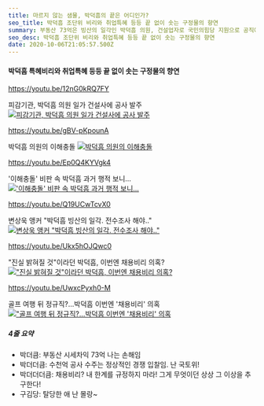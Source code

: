 ```yaml
---
title: 마르지 않는 샘물, 박덕흠의 끝은 어디인가?
seo_title: 박덕흠 조단위 비리와 취업특혜 등등 끝 없이 솟는 구정물의 향연
summary: 부동산 73억은 빙산의 일각인 박덕흠 의원, 건설업자로 국민의힘당 지원으로 공직에 올라 온갖 특혜,비리로 조단위 수익을 얻고 친인척,지인들의 자녀들 공기업 취업특혜를 비롯 2명의 젊은 여성과 호텔 출입까지.. 박덕흠의 끝은 어디 까지일까..
seo_desc: 박덕흠 조단위 비리와 취업특혜 등등 끝 없이 솟는 구정물의 향연
date: 2020-10-06T21:05:57.500Z
---
```


#### 박덕흠 특혜비리와 취업특혜 등등 끝 없이 솟는 구정물의 향연

https://youtu.be/12nG0kRQ7FY

피감기관, 박덕흠 의원 일가 건설사에 공사 발주
[![피감기관, 박덕흠 의원 일가 건설사에 공사 발주](https://img.youtube.com/vi/12nG0kRQ7FY/sddefault.jpg)](https://youtu.be/12nG0kRQ7FY)

https://youtu.be/gBV-pKpounA

박덕흠 의원의 이해충돌
[![박덕흠 의원의 이해충돌](https://img.youtube.com/vi/gBV-pKpounA/sddefault.jpg)](https://youtu.be/gBV-pKpounA)

https://youtu.be/Ep0Q4KYVgk4

'이해충돌' 비판 속 박덕흠 과거 행적 보니…
[!['이해충돌' 비판 속 박덕흠 과거 행적 보니…](https://img.youtube.com/vi/Ep0Q4KYVgk4/sddefault.jpg)](https://youtu.be/Ep0Q4KYVgk4)

https://youtu.be/Q19UCwTcvX0

변상욱 앵커 "박덕흠 빙산의 일각. 전수조사 해야.."
[![변상욱 앵커 "박덕흠 빙산의 일각. 전수조사 해야.."](https://img.youtube.com/vi/Q19UCwTcvX0/sddefault.jpg)](https://youtu.be/Ep0Q4KYVgk4)

https://youtu.be/Ukx5hOJQwc0

"진실 밝혀질 것"이라던 박덕흠, 이번엔 채용비리 의혹?
[!["진실 밝혀질 것"이라던 박덕흠, 이번엔 채용비리 의혹?](https://img.youtube.com/vi/Ukx5hOJQwc0/sddefault.jpg)](https://youtu.be/Ukx5hOJQwc0)

https://youtu.be/UwxcPyxh0-M

골프 여행 뒤 정규직?…박덕흠 이번엔 '채용비리' 의혹
[!["골프 여행 뒤 정규직?…박덕흠 이번엔 '채용비리' 의혹](https://img.youtube.com/vi/UwxcPyxh0-M/sddefault.jpg)](https://youtu.be/UwxcPyxh0-M)

##### 4줄 요약

- 박더큼: 부동산 시세차익 73억 나는 손해임
- 박더더큼: 수천억 공사 수주는 정상적인 경쟁 입찰임. 난 국토위!
- 박더더더큼: 채용비리? 내 한계를 규정하지 마라! 그게 무엇이던 상상 그 이상을 추구한다!
- 구김당: 탈당한 애 난 몰랑~
